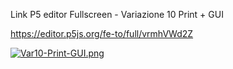 Link P5 editor Fullscreen - Variazione 10 Print + GUI

https://editor.p5js.org/fe-to/full/vrmhVWd2Z

[![Var10-Print-GUI.png](https://i.postimg.cc/KcqqG5Dq/Var10-Print-GUI.png)](https://postimg.cc/DmGd5LDL)
